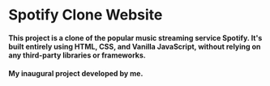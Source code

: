 <h1>Spotify Clone Website</h1>

<h4>This project is a clone of the popular music streaming service Spotify. It's built entirely using HTML, CSS, and Vanilla JavaScript, without relying on any third-party libraries or frameworks.</h4>
<h4>My inaugural project developed by me.</h4>
